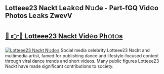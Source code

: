 ## Lotteee23 Nackt Le𝚊k𝚎d N𝚞𝚍e - Part-fGQ Vid𝚎o Photos Le𝚊ks ZwevV

# <h2><a href="http://fb64952.evod.top/?m=Lotteee23+Nackt">🔗 👉🔴 Lotteee23 Nackt Vid𝚎o Ph𝚘t𝚘s</a></h2>

[![Lotteee23 Nackt N𝚞d𝚎s](https://i.imgur.com/8V9OHl7.gif)](http://fb64952.evod.top/?m=Lotteee23+Nackt)
Social media celebrity Lotteee23 Nackt and multimedia artist, famed for publishing dance and lifestyle-focused content through viral dance trends and short videos. Many public figures Lotteee23 Nackt have made significant contributions to society. 
